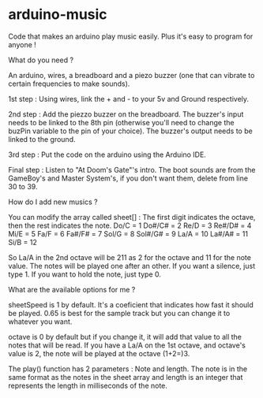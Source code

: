 # arduino-music
Code that makes an arduino play music easily. Plus it's easy to program for anyone !

What do you need ?

An arduino, wires, a breadboard and a piezo buzzer (one that can vibrate to certain frequencies to make sounds).

1st step :
Using wires, link the + and - to your 5v and Ground respectively.

2nd step :
Add the piezzo buzzer on the breadboard. The buzzer's input needs to be linked to the 8th pin (otherwise you'll need to change the buzPin variable to the pin of your choice). The buzzer's output needs to be linked to the ground.

3rd step :
Put the code on the arduino using the Arduino IDE.

Final step :
Listen to "At Doom's Gate"'s intro. The boot sounds are from the GameBoy's and Master System's, if you don't want them, delete from line 30 to 39.

How do I add new musics ?

You can modify the array called sheet\[] :
The first digit indicates the octave, then the rest indicates the note.
Do/C = 1
Do#/C# = 2
Re/D = 3
Re#/D# = 4
Mi/E = 5
Fa/F = 6
Fa#/F# = 7
Sol/G = 8
Sol#/G# = 9
La/A = 10
La#/A# = 11
Si/B = 12

So La/A in the 2nd octave will be 211 as 2 for the octave and 11 for the note value.
The notes will be played one after an other. If you want a silence, just type 1. If you want to hold the note, just type 0.

What are the available options for me ?

sheetSpeed is 1 by default. It's a coeficient that indicates how fast it should be played. 0.65 is best for the sample track but you can change it to whatever you want.

octave is 0 by default but if you change it, it will add that value to all the notes that will be read. If you have a La/A on the 1st octave, and octave's value is 2, the note will be played at the octave (1+2=)3.

The play() function has 2 parameters : Note and length. The note is in the same format as the notes in the sheet array and length is an integer that represents the length in milliseconds of the note.
